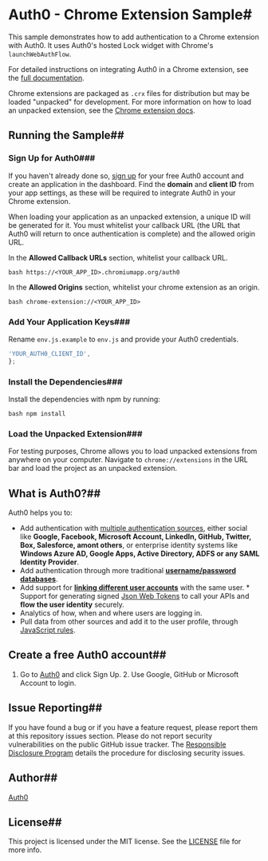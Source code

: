 # Auth0 - Chrome Extension Sample# 
This sample demonstrates how to add authentication to a Chrome extension
with Auth0. It uses Auth0's hosted Lock widget with Chrome's
`launchWebAuthFlow`.

For detailed instructions on integrating Auth0 in a Chrome extension,
see the 
[full documentation](https://auth0.com/docs/quickstart/native/chrome).

Chrome extensions are packaged as `.crx` files for distribution but may
be loaded "unpacked" for development. For more information on how to
load an unpacked extension, see the 
[Chrome extension docs](https://developer.chrome.com/extensions/getstarted#unpacked).

## Running the Sample## 

### Sign Up for Auth0### 
If you haven't already done so, [sign up](https://auth0.com/signup) for
your free Auth0 account and create an application in the dashboard. Find
the **domain** and **client ID** from your app settings, as these will
be required to integrate Auth0 in your Chrome extension.

When loading your application as an unpacked extension, a unique ID will
be generated for it. You must whitelist your callback URL (the URL that
Auth0 will return to once authentication is complete) and the allowed
origin URL.

In the **Allowed Callback URLs** section, whitelist your callback URL.

```bash https://<YOUR_APP_ID>.chromiumapp.org/auth0 ```

In the **Allowed Origins** section, whitelist your chrome extension as
an origin.

```bash chrome-extension://<YOUR_APP_ID> ```

### Add Your Application Keys### 
Rename `env.js.example` to `env.js` and provide your Auth0 credentials.

```js window.env = { AUTH0_DOMAIN: 'YOUR_AUTH0_DOMAIN', AUTH0_CLIENT_ID:
'YOUR_AUTH0_CLIENT_ID',
};
```

### Install the Dependencies### 
Install the dependencies with npm by running:

```bash npm install ```

### Load the Unpacked Extension### 
For testing purposes, Chrome allows you to load unpacked extensions from
anywhere on your computer. Navigate to `chrome://extensions` in the URL
bar and load the project as an unpacked extension.

## What is Auth0?## 
Auth0 helps you to:

* Add authentication with [multiple authentication sources](https://docs.auth0.com/identityproviders), 
either social like **Google, Facebook, Microsoft Account, LinkedIn, GitHub, Twitter, Box, Salesforce, amont others**, 
or enterprise identity systems like
**Windows Azure AD, Google Apps, Active Directory, ADFS or any SAML Identity Provider**. 
* Add authentication through more traditional
**[username/password databases](https://docs.auth0.com/mysql-connection-tutorial)**. 
* Add support for **[linking different user accounts](https://docs.auth0.com/link-accounts)** with the same user. *
Support for generating signed 
[Json Web Tokens](https://docs.auth0.com/jwt) to call your APIs and **flow the user identity** securely. 
* Analytics of how, when and where users are logging in. 
* Pull data from other sources and add it to the user profile, through [JavaScript rules](https://docs.auth0.com/rules).

## Create a free Auth0 account## 
1. Go to [Auth0](https://auth0.com/signup) and click Sign Up. 2. Use
Google, GitHub or Microsoft Account to login.

## Issue Reporting## 
If you have found a bug or if you have a feature request, please report
them at this repository issues section. Please do not report security
vulnerabilities on the public GitHub issue tracker. 
The [Responsible Disclosure Program](https://auth0.com/whitehat) details the procedure for disclosing security issues.

## Author## 
[Auth0](auth0.com)

## License## 
This project is licensed under the MIT license. See the
[LICENSE](LICENSE.txt) file for more info.
